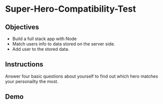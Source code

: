 # Super-Hero-Compatibility-Test

## Objectives
+ Build a full stack app with Node
+ Match users info to data stored on the server side.
+ Add user to the stored data.

## Instructions

Answer four basic questions about yourself to find out which hero matches your personailty the most. 

## Demo


